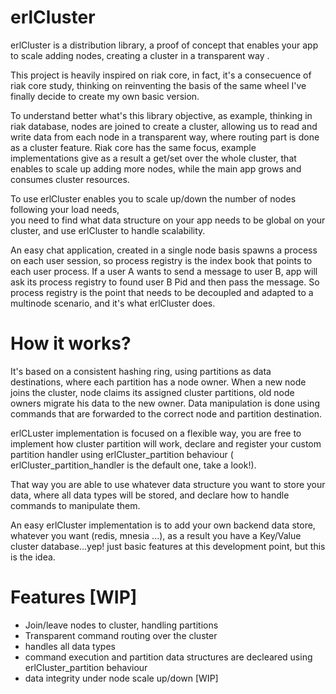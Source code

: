 erlCluster
==========
 
 erlCluster is a distribution library, a proof of concept that enables your app to scale adding nodes, creating a cluster  in a transparent way .

  This project is heavily inspired on riak core, in fact, it's a consecuence of riak core study, thinking
on reinventing the basis of the same wheel I've finally decide to create my own basic version.

 To understand better what's this library objective, as example, thinking in riak database,  nodes are joined to create a cluster, allowing us to read and 
write data from each node in a transparent way, where routing part is done as a cluster feature. 
 Riak core has the same focus, example implementations give as a result a get/set over the 
whole cluster, that enables to scale up adding more nodes, while the main app grows and consumes cluster resources.

 To use erlCluster enables you to scale up/down the number of nodes following your load needs,   
you need to find what data structure on your app needs to be global on your cluster, and use erlCluster to handle scalability. 

  An easy chat application, created in a single node basis spawns a process on each user 
session, so process registry is the index book that points to each user process. If a user A wants to send a message to user B, app will ask its process registry to found user B Pid and then pass the message. So process registry is the point that needs to be decoupled and adapted to a multinode scenario, and it's what erlCluster does.

How it works? 
=============

 It's based on a consistent hashing ring, using partitions as data destinations,
where each partition has a node owner. When a new node joins the cluster, node claims its assigned cluster partitions, old node owners migrate his data to the new owner. Data manipulation is done using commands that are forwarded to the correct node and partition destination.

 erlCLuster implementation is focused on a flexible way, you are free to implement how cluster 
partition will work, declare and register your custom partition handler using erlCluster_partition behaviour ( erlCluster_partition_handler is the default one, take a look!). 

 That way you are able to use whatever data structure you want to store your data, where all
data types will be stored, and declare how to handle commands to manipulate them.

An easy erlCluster implementation is to add your own backend data store, whatever you want (redis, mnesia ...), as a result you have a Key/Value cluster database...yep! just basic features at this development point, but this is the idea. 

Features [WIP]
==============

- Join/leave nodes to cluster, handling partitions
- Transparent command routing over the cluster
- handles all data types
- command execution and partition data structures are decleared using erlCluster_partition behaviour
- data integrity under node scale up/down [WIP]
